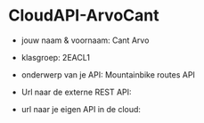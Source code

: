 # CloudAPI-ArvoCant

- jouw naam & voornaam: Cant Arvo
- klasgroep: 2EACL1

- onderwerp van je API: Mountainbike routes API
- Url naar de externe REST API: <Deze volgt later>
- url naar je eigen API in de cloud: <Deze volgt later>


